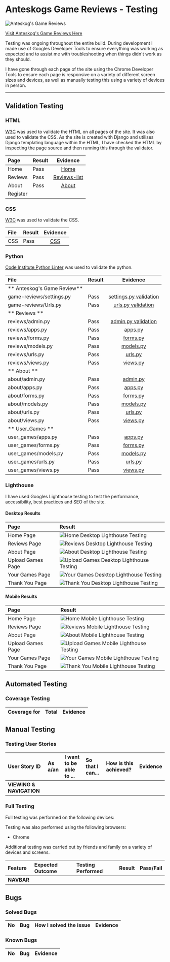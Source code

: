 # Anteskogs Game Reviews - Testing

![Anteskog's Game Reviews](media\media\images\mock-up1.png)




[Visit Anteskog's Game Reviews Here](https://anteskogs-game-reviews-c55343667d70.herokuapp.com/)

Testing was ongoing throughout the entire build. During development I made use of Googles Developer Tools to ensure everything was working as expected and to assist me with troubleshooting when things didn't work as they should.

I have gone through each page of the site using the Chrome Developer Tools to ensure each page is responsive on a variety of different screen sizes and devices, as well as manually testing this using a variety of devices in person.

---

## Validation Testing

### HTML

[W3C](https://validator.w3.org/) was used to validate the HTML on all pages of the site. It was also used to validate the CSS. As the site is created with Django and utilises Django templating language within the HTML, I have checked the HTML by inspecting the page source and then running this through the validator.

| Page | Result | Evidence |
| :--- | :--- | :---: |
| Home | Pass | [Home](media\media\images\testing-img\w3c\vw3-one.png) |
| Reviews | Pass | [Reviews-list](media\media\images\testing-img\w3c\vw3-list.png) |
| About | Pass | [About](media\media\images\testing-img\w3c\vw3-about.png) |
| Register | 

### CSS

[W3C](https://validator.w3.org/) was used to validate the CSS.

| File | Result | Evidence |
| :--- | :--- | :---: |
| CSS | Pass | [CSS](media\media\images\testing-img\w3c\css.png) |



### Python

[Code Institute Python Linter](https://pep8ci.herokuapp.com/) was used to validate the python.

| File | Result | Evidence |
| :--- | :--- | :---: |
| ** Anteskog's Game Review** |
| game-reviews/settings.py | Pass | [settings.py validation](media\media\images\testing-img\pep8\pep8-settings.py.png) |
| game-reviews/Urls.py | Pass | [urls.py validation](media\media\images\testing-img\pep8\pep8-gv-urls.png) |
| ** Reviews ** |
| reviews/admin.py | Pass | [admin.py validation](media\media\images\testing-img\pep8\pep8-admin-reviews.png) |
| reviews/apps.py | Pass | [apps.py](media\media\images\testing-img\pep8\pep8-reviews-apps.png) |
| reviews/forms.py | Pass | [forms.py](media\media\images\testing-img\pep8\pep8-reviews-forms.png) |
| reviews/models.py | Pass | [models.py](media\media\images\testing-img\pep8\pep8-models-py-reviews.png) |
| reviews/urls.py | Pass | [urls.py](media\media\images\testing-img\pep8\pep8-reviews-urls.png) |
| reviews/views.py | Pass | [views.py](media\media\images\testing-img\pep8\pep8-views.py-reviews.png) |
| ** About ** |
| about/admin.py | Pass | [admin.py](media\media\images\testing-img\pep8\pep8-about-admin.png) |
| about/apps.py | Pass | [apps.py](media\media\images\testing-img\pep8\pep8-about-apps.png) |
| about/forms.py | Pass | [forms.py](media\media\images\testing-img\pep8\pep8-about-forms.png) |
| about/models.py | Pass | [models.py](media\media\images\testing-img\pep8\pep8-models-about.png) |
| about/urls.py | Pass | [urls.py](media\media\images\testing-img\pep8\pep8-about-urls.png) |
| about/views.py | Pass | [views.py](media\media\images\testing-img\pep8\pep8-about-views.png) |
| ** User_Games ** |
| user_games/apps.py | Pass | [apps.py](media\media\images\testing-img\pep8\pep8-user_games-apps.png) |
| user_games/forms.py | Pass | [forms.py](media\media\images\testing-img\pep8\pep8-user_games-forms.png) |
| user_games/models.py | Pass | [models.py](media\media\images\testing-img\pep8\pep8-user_games-models.png) |
| user_games/urls.py | Pass | [urls.py](media\media\images\testing-img\pep8\pep8-user_games-urls.png) |
| user_games/views.py | Pass | [views.py](media\media\images\testing-img\pep8\pep8-user_games-views.png) |


### Lighthouse

I have used Googles Lighthouse testing to test the performance, accessibility, best practices and SEO of the site.

#### Desktop Results

| Page | Result |
| :--- | :--- |
| Home Page | ![Home Desktop Lighthouse Testing](media\media\images\testing-img\lighthouse\lgh-home-desktop.png) |
| Reviews Page | ![Reviews Desktop Lighthouse Testing](media\media\images\testing-img\lighthouse\lgh-reviews-desktop.png) |
| About Page | ![About Desktop Lighthouse Testing](media\media\images\testing-img\lighthouse\lgh-about-desktop.png) |
| Upload Games Page | ![Upload Games Desktop Lighthouse Testing](media\media\images\testing-img\lighthouse\lgh-upload-game-desktop.png) |
| Your Games Page | ![Your Games Desktop Lighthouse Testing](media\media\images\testing-img\lighthouse\lgh-your_games-desktop.png) |
| Thank You Page | ![Thank You Desktop Lighthouse Testing](media\media\images\testing-img\lighthouse\lgh-thank-desktop.png) |

#### Mobile Results

| Page | Result |
| :--- | :--- |
| Home Page | ![Home Mobile Lighthouse Testing](media\media\images\testing-img\lighthouse\lgh-home-mobile.png) |
| Reviews Page | ![Reviews Mobile Lighthouse Testing](media\media\images\testing-img\lighthouse\lgh-reviews-mobile.png) |
| About Page | ![About Mobile Lighthouse Testing](media\media\images\testing-img\lighthouse\lgh-about-mobil.png) |
| Upload Games Page | ![Upload Games Mobile Lighthouse Testing](media\media\images\testing-img\lighthouse\lgh-upload-mobile.png) |
| Your Games Page | ![Your Games Mobile Lighthouse Testing](media\media\images\testing-img\lighthouse\lgh-your-mobile.png) |
| Thank You Page | ![Thank You Mobile Lighthouse Testing](media\media\images\testing-img\lighthouse\lgh-thank-mobile.png) |



## Automated Testing



### Coverage Testing

| Coverage for | Total | Evidence |
| :---| :--- | :--- |

## Manual Testing

### Testing User Stories

| User Story ID | As a/an | I want to be able to ... | So that I can... | How is this achieved? | Evidence |
| :--- | :--- | :--- | :---| :--- | :---: |
| **VIEWING & NAVIGATION** |


### Full Testing

Full testing was performed on the following devices:


Testing was also performed using the following browsers:

* Chrome

Additional testing was carried out by friends and family on a variety of devices and screens.

| Feature | Expected Outcome | Testing Performed | Result | Pass/Fail |
| :--- | :--- | :--- | :--- | :--- |
| **NAVBAR** |


## Bugs

### Solved Bugs

| No | Bug | How I solved the issue | Evidence |
|:--- | :--- | :--- | :---: |


### Known Bugs

| No | Bug | Evidence |
|:--- | :--- | :---: |